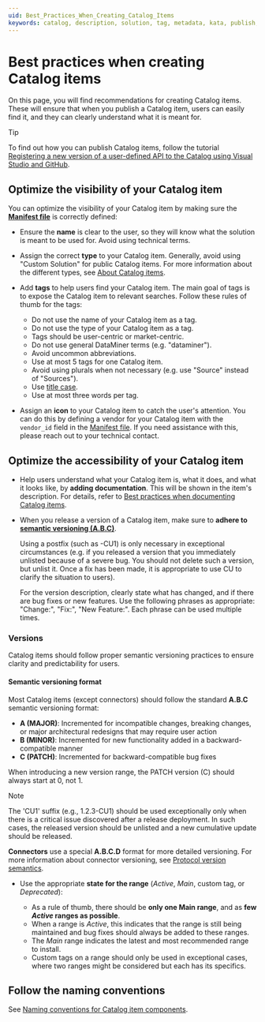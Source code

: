 ```yaml
---
uid: Best_Practices_When_Creating_Catalog_Items
keywords: catalog, description, solution, tag, metadata, kata, publish, upload, topic
---
```


# Best practices when creating Catalog items

On this page, you will find recommendations for creating Catalog items. These will ensure that when you publish a Catalog item, users can easily find it, and they can clearly understand what it is meant for.

> [!TIP]
> To find out how you can publish Catalog items, follow the tutorial [Registering a new version of a user-defined API to the Catalog using Visual Studio and GitHub](xref:CICD_Tutorial_For_Other_Items_User_Defined_API_VisualStudio_And_GitHub).

## Optimize the visibility of your Catalog item

You can optimize the visibility of your Catalog item by making sure the [**Manifest file**](xref:Register_Catalog_Item#manifest-file) is correctly defined:

- Ensure the **name** is clear to the user, so they will know what the solution is meant to be used for. Avoid using technical terms.

- Assign the correct **type** to your Catalog item. Generally, avoid using "Custom Solution" for public Catalog items. For more information about the different types, see [About Catalog items](xref:About_the_Catalog_app#about-catalog-items).

- Add **tags** to help users find your Catalog item. The main goal of tags is to expose the Catalog item to relevant searches. Follow these rules of thumb for the tags:

  - Do not use the name of your Catalog item as a tag.
  - Do not use the type of your Catalog item as a tag.
  - Tags should be user-centric or market-centric.
  - Do not use general DataMiner terms (e.g. "dataminer").
  - Avoid uncommon abbreviations.
  - Use at most 5 tags for one Catalog item.
  - Avoid using plurals when not necessary (e.g. use "Source" instead of "Sources").
  - Use [title case](xref:Title_case).
  - Use at most three words per tag.

- Assign an **icon** to your Catalog item to catch the user's attention. You can do this by defining a vendor for your Catalog item with the `vendor_id` field in the [Manifest file](xref:Register_Catalog_Item#manifest-file). If you need assistance with this, please reach out to your technical contact.

## Optimize the accessibility of your Catalog item

- Help users understand what your Catalog item is, what it does, and what it looks like, by **adding documentation**. This will be shown in the item's description. For details, refer to [Best practices when documenting Catalog items](xref:Best_Practices_When_Documenting_Catalog_Items).

- When you release a version of a Catalog item, make sure to **adhere to [semantic versioning (A.B.C)](xref:About_the_Catalog_app#versioning-of-catalog-items)**.

  Using a postfix (such as -CU1) is only necessary in exceptional circumstances (e.g. if you released a version that you immediately unlisted because of a severe bug. You should not delete such a version, but unlist it. Once a fix has been made, it is appropriate to use CU to clarify the situation to users).

  For the version description, clearly state what has changed, and if there are bug fixes or new features. Use the following phrases as appropriate: "Change:", "Fix:", "New Feature:". Each phrase can be used multiple times.

### Versions

Catalog items should follow proper semantic versioning practices to ensure clarity and predictability for users.

#### Semantic versioning format

Most Catalog items (except connectors) should follow the standard **A.B.C** semantic versioning format:

- **A (MAJOR)**: Incremented for incompatible changes, breaking changes, or major architectural redesigns that may require user action
- **B (MINOR)**: Incremented for new functionality added in a backward-compatible manner  
- **C (PATCH)**: Incremented for backward-compatible bug fixes

When introducing a new version range, the PATCH version (C) should always start at 0, not 1.

> [!NOTE]
> The 'CU1' suffix (e.g., 1.2.3-CU1) should be used exceptionally only when there is a critical issue discovered after a release deployment. In such cases, the released version should be unlisted and a new cumulative update should be released.

**Connectors** use a special **A.B.C.D** format for more detailed versioning. For more information about connector versioning, see [Protocol version semantics](xref:ProtocolVersionSemantics).

- Use the appropriate **state for the range** (*Active*, *Main*, custom tag, or *Deprecated*):

  - As a rule of thumb, there should be **only one Main range**, and as **few *Active* ranges as possible**.
  - When a range is *Active*, this indicates that the range is still being maintained and bug fixes should always be added to these ranges.
  - The *Main* range indicates the latest and most recommended range to install.
  - Custom tags on a range should only be used in exceptional cases, where two ranges might be considered but each has its specifics.

## Follow the naming conventions

See [Naming conventions for Catalog item components](xref:Naming_Conventions_For_Catalog_Item_Components).
